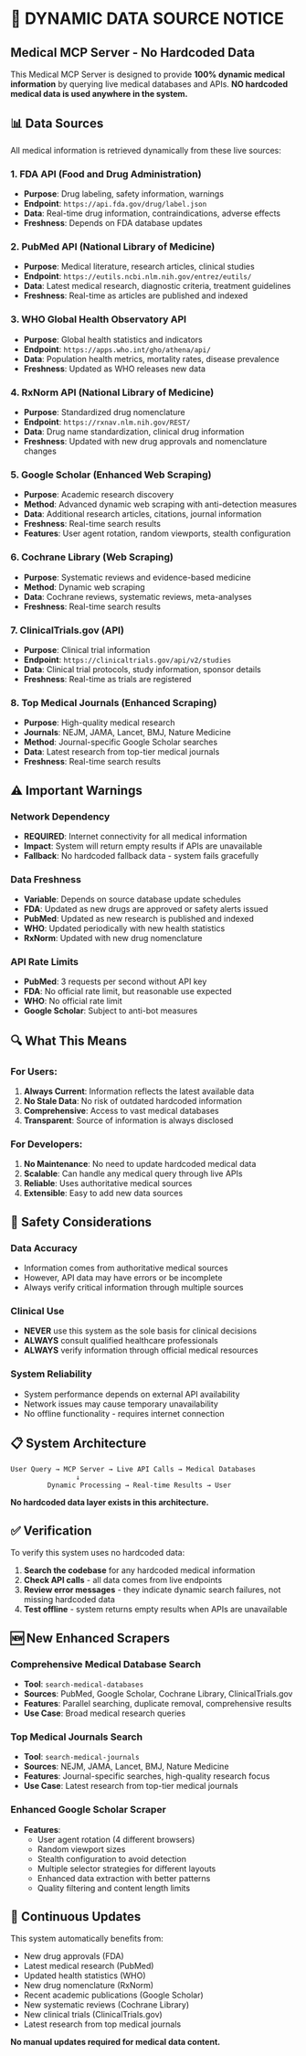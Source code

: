 # 🚨 DYNAMIC DATA SOURCE NOTICE

## Medical MCP Server - No Hardcoded Data

This Medical MCP Server is designed to provide **100% dynamic medical information** by querying live medical databases and APIs. **NO hardcoded medical data is used anywhere in the system.**

## 📊 Data Sources

All medical information is retrieved dynamically from these live sources:

### 1. **FDA API** (Food and Drug Administration)

- **Purpose**: Drug labeling, safety information, warnings
- **Endpoint**: `https://api.fda.gov/drug/label.json`
- **Data**: Real-time drug information, contraindications, adverse effects
- **Freshness**: Depends on FDA database updates

### 2. **PubMed API** (National Library of Medicine)

- **Purpose**: Medical literature, research articles, clinical studies
- **Endpoint**: `https://eutils.ncbi.nlm.nih.gov/entrez/eutils/`
- **Data**: Latest medical research, diagnostic criteria, treatment guidelines
- **Freshness**: Real-time as articles are published and indexed

### 3. **WHO Global Health Observatory API**

- **Purpose**: Global health statistics and indicators
- **Endpoint**: `https://apps.who.int/gho/athena/api/`
- **Data**: Population health metrics, mortality rates, disease prevalence
- **Freshness**: Updated as WHO releases new data

### 4. **RxNorm API** (National Library of Medicine)

- **Purpose**: Standardized drug nomenclature
- **Endpoint**: `https://rxnav.nlm.nih.gov/REST/`
- **Data**: Drug name standardization, clinical drug information
- **Freshness**: Updated with new drug approvals and nomenclature changes

### 5. **Google Scholar** (Enhanced Web Scraping)

- **Purpose**: Academic research discovery
- **Method**: Advanced dynamic web scraping with anti-detection measures
- **Data**: Additional research articles, citations, journal information
- **Freshness**: Real-time search results
- **Features**: User agent rotation, random viewports, stealth configuration

### 6. **Cochrane Library** (Web Scraping)

- **Purpose**: Systematic reviews and evidence-based medicine
- **Method**: Dynamic web scraping
- **Data**: Cochrane reviews, systematic reviews, meta-analyses
- **Freshness**: Real-time search results

### 7. **ClinicalTrials.gov** (API)

- **Purpose**: Clinical trial information
- **Endpoint**: `https://clinicaltrials.gov/api/v2/studies`
- **Data**: Clinical trial protocols, study information, sponsor details
- **Freshness**: Real-time as trials are registered

### 8. **Top Medical Journals** (Enhanced Scraping)

- **Purpose**: High-quality medical research
- **Journals**: NEJM, JAMA, Lancet, BMJ, Nature Medicine
- **Method**: Journal-specific Google Scholar searches
- **Data**: Latest research from top-tier medical journals
- **Freshness**: Real-time search results

## ⚠️ Important Warnings

### **Network Dependency**

- **REQUIRED**: Internet connectivity for all medical information
- **Impact**: System will return empty results if APIs are unavailable
- **Fallback**: No hardcoded fallback data - system fails gracefully

### **Data Freshness**

- **Variable**: Depends on source database update schedules
- **FDA**: Updated as new drugs are approved or safety alerts issued
- **PubMed**: Updated as new research is published and indexed
- **WHO**: Updated periodically with new health statistics
- **RxNorm**: Updated with new drug nomenclature

### **API Rate Limits**

- **PubMed**: 3 requests per second without API key
- **FDA**: No official rate limit, but reasonable use expected
- **WHO**: No official rate limit
- **Google Scholar**: Subject to anti-bot measures

## 🔍 What This Means

### **For Users:**

1. **Always Current**: Information reflects the latest available data
2. **No Stale Data**: No risk of outdated hardcoded information
3. **Comprehensive**: Access to vast medical databases
4. **Transparent**: Source of information is always disclosed

### **For Developers:**

1. **No Maintenance**: No need to update hardcoded medical data
2. **Scalable**: Can handle any medical query through live APIs
3. **Reliable**: Uses authoritative medical sources
4. **Extensible**: Easy to add new data sources

## 🚨 Safety Considerations

### **Data Accuracy**

- Information comes from authoritative medical sources
- However, API data may have errors or be incomplete
- Always verify critical information through multiple sources

### **Clinical Use**

- **NEVER** use this system as the sole basis for clinical decisions
- **ALWAYS** consult qualified healthcare professionals
- **ALWAYS** verify information through official medical resources

### **System Reliability**

- System performance depends on external API availability
- Network issues may cause temporary unavailability
- No offline functionality - requires internet connection

## 📋 System Architecture

```
User Query → MCP Server → Live API Calls → Medical Databases
                ↓
         Dynamic Processing → Real-time Results → User
```

**No hardcoded data layer exists in this architecture.**

## ✅ Verification

To verify this system uses no hardcoded data:

1. **Search the codebase** for any hardcoded medical information
2. **Check API calls** - all data comes from live endpoints
3. **Review error messages** - they indicate dynamic search failures, not missing hardcoded data
4. **Test offline** - system returns empty results when APIs are unavailable

## 🆕 New Enhanced Scrapers

### **Comprehensive Medical Database Search**
- **Tool**: `search-medical-databases`
- **Sources**: PubMed, Google Scholar, Cochrane Library, ClinicalTrials.gov
- **Features**: Parallel searching, duplicate removal, comprehensive results
- **Use Case**: Broad medical research queries

### **Top Medical Journals Search**
- **Tool**: `search-medical-journals`
- **Sources**: NEJM, JAMA, Lancet, BMJ, Nature Medicine
- **Features**: Journal-specific searches, high-quality research focus
- **Use Case**: Latest research from top-tier medical journals

### **Enhanced Google Scholar Scraper**
- **Features**: 
  - User agent rotation (4 different browsers)
  - Random viewport sizes
  - Stealth configuration to avoid detection
  - Multiple selector strategies for different layouts
  - Enhanced data extraction with better patterns
  - Quality filtering and content length limits

## 🔄 Continuous Updates

This system automatically benefits from:

- New drug approvals (FDA)
- Latest medical research (PubMed)
- Updated health statistics (WHO)
- New drug nomenclature (RxNorm)
- Recent academic publications (Google Scholar)
- New systematic reviews (Cochrane Library)
- New clinical trials (ClinicalTrials.gov)
- Latest research from top medical journals

**No manual updates required for medical data content.**
